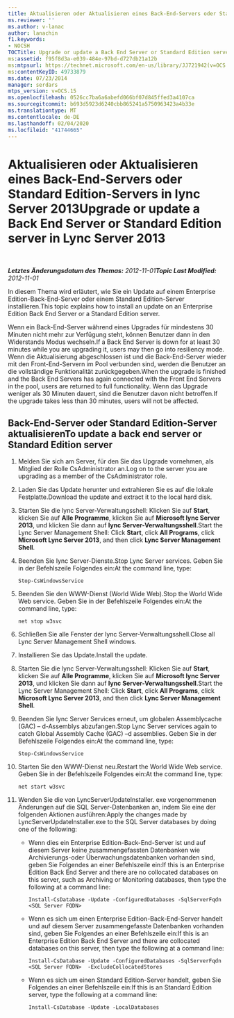 ```yaml
---
title: Aktualisieren oder Aktualisieren eines Back-End-Servers oder Standard Edition-Servers
ms.reviewer: ''
ms.author: v-lanac
author: lanachin
f1.keywords:
- NOCSH
TOCTitle: Upgrade or update a Back End Server or Standard Edition server
ms:assetid: f95f8d3a-e039-484e-97bd-d727db21a12b
ms:mtpsurl: https://technet.microsoft.com/en-us/library/JJ721942(v=OCS.15)
ms:contentKeyID: 49733879
ms.date: 07/23/2014
manager: serdars
mtps_version: v=OCS.15
ms.openlocfilehash: 0526cc7ba6a6abefd066bf07d845ffed3a4107ca
ms.sourcegitcommit: b693d5923d6240cbb865241a5750963423a4b33e
ms.translationtype: MT
ms.contentlocale: de-DE
ms.lasthandoff: 02/04/2020
ms.locfileid: "41744665"
---
```

<div data-xmlns="http://www.w3.org/1999/xhtml">

<div class="topic" data-xmlns="http://www.w3.org/1999/xhtml" data-msxsl="urn:schemas-microsoft-com:xslt" data-cs="http://msdn.microsoft.com/en-us/">

<div data-asp="http://msdn2.microsoft.com/asp">

# <a name="upgrade-or-update-a-back-end-server-or-standard-edition-server-in-lync-server-2013"></a><span data-ttu-id="cbec6-102">Aktualisieren oder Aktualisieren eines Back-End-Servers oder Standard Edition-Servers in lync Server 2013</span><span class="sxs-lookup"><span data-stu-id="cbec6-102">Upgrade or update a Back End Server or Standard Edition server in Lync Server 2013</span></span>

</div>

<div id="mainSection">

<div id="mainBody">

<span> </span>

<span data-ttu-id="cbec6-103">_**Letztes Änderungsdatum des Themas:** 2012-11-01_</span><span class="sxs-lookup"><span data-stu-id="cbec6-103">_**Topic Last Modified:** 2012-11-01_</span></span>

<span data-ttu-id="cbec6-104">In diesem Thema wird erläutert, wie Sie ein Update auf einem Enterprise Edition-Back-End-Server oder einem Standard Edition-Server installieren.</span><span class="sxs-lookup"><span data-stu-id="cbec6-104">This topic explains how to install an update on an Enterprise Edition Back End Server or a Standard Edition server.</span></span>

<span data-ttu-id="cbec6-105">Wenn ein Back-End-Server während eines Upgrades für mindestens 30 Minuten nicht mehr zur Verfügung steht, können Benutzer dann in den Widerstands Modus wechseln.</span><span class="sxs-lookup"><span data-stu-id="cbec6-105">If a Back End Server is down for at least 30 minutes while you are upgrading it, users may then go into resiliency mode.</span></span> <span data-ttu-id="cbec6-106">Wenn die Aktualisierung abgeschlossen ist und die Back-End-Server wieder mit den Front-End-Servern im Pool verbunden sind, werden die Benutzer an die vollständige Funktionalität zurückgegeben.</span><span class="sxs-lookup"><span data-stu-id="cbec6-106">When the upgrade is finished and the Back End Servers has again connected with the Front End Servers in the pool, users are returned to full functionality.</span></span> <span data-ttu-id="cbec6-107">Wenn das Upgrade weniger als 30 Minuten dauert, sind die Benutzer davon nicht betroffen.</span><span class="sxs-lookup"><span data-stu-id="cbec6-107">If the upgrade takes less than 30 minutes, users will not be affected.</span></span>

<div>

## <a name="to-update-a-back-end-server-or-standard-edition-server"></a><span data-ttu-id="cbec6-108">Back-End-Server oder Standard Edition-Server aktualisieren</span><span class="sxs-lookup"><span data-stu-id="cbec6-108">To update a back end server or Standard Edition server</span></span>

1.  <span data-ttu-id="cbec6-109">Melden Sie sich am Server, für den Sie das Upgrade vornehmen, als Mitglied der Rolle CsAdministrator an.</span><span class="sxs-lookup"><span data-stu-id="cbec6-109">Log on to the server you are upgrading as a member of the CsAdministrator role.</span></span>

2.  <span data-ttu-id="cbec6-110">Laden Sie das Update herunter und extrahieren Sie es auf die lokale Festplatte.</span><span class="sxs-lookup"><span data-stu-id="cbec6-110">Download the update and extract it to the local hard disk.</span></span>

3.  <span data-ttu-id="cbec6-111">Starten Sie die lync Server-Verwaltungsshell: Klicken Sie auf **Start**, klicken Sie auf **Alle Programme**, klicken Sie auf **Microsoft lync Server 2013**, und klicken Sie dann auf **lync Server-Verwaltungsshell**.</span><span class="sxs-lookup"><span data-stu-id="cbec6-111">Start the Lync Server Management Shell: Click **Start**, click **All Programs**, click **Microsoft Lync Server 2013**, and then click **Lync Server Management Shell**.</span></span>

4.  <span data-ttu-id="cbec6-112">Beenden Sie lync Server-Dienste.</span><span class="sxs-lookup"><span data-stu-id="cbec6-112">Stop Lync Server services.</span></span> <span data-ttu-id="cbec6-113">Geben Sie in der Befehlszeile Folgendes ein:</span><span class="sxs-lookup"><span data-stu-id="cbec6-113">At the command line, type:</span></span>
    
        Stop-CsWindowsService

5.  <span data-ttu-id="cbec6-114">Beenden Sie den WWW-Dienst (World Wide Web).</span><span class="sxs-lookup"><span data-stu-id="cbec6-114">Stop the World Wide Web service.</span></span> <span data-ttu-id="cbec6-115">Geben Sie in der Befehlszeile Folgendes ein:</span><span class="sxs-lookup"><span data-stu-id="cbec6-115">At the command line, type:</span></span>
    
        net stop w3svc

6.  <span data-ttu-id="cbec6-116">Schließen Sie alle Fenster der lync Server-Verwaltungsshell.</span><span class="sxs-lookup"><span data-stu-id="cbec6-116">Close all Lync Server Management Shell windows.</span></span>

7.  <span data-ttu-id="cbec6-117">Installieren Sie das Update.</span><span class="sxs-lookup"><span data-stu-id="cbec6-117">Install the update.</span></span>

8.  <span data-ttu-id="cbec6-118">Starten Sie die lync Server-Verwaltungsshell: Klicken Sie auf **Start**, klicken Sie auf **Alle Programme**, klicken Sie auf **Microsoft lync Server 2013**, und klicken Sie dann auf **lync Server-Verwaltungsshell**.</span><span class="sxs-lookup"><span data-stu-id="cbec6-118">Start the Lync Server Management Shell: Click **Start**, click **All Programs**, click **Microsoft Lync Server 2013**, and then click **Lync Server Management Shell**.</span></span>

9.  <span data-ttu-id="cbec6-119">Beenden Sie lync Server Services erneut, um globalen Assemblycache (GAC) – d-Assemblys abzufangen.</span><span class="sxs-lookup"><span data-stu-id="cbec6-119">Stop Lync Server services again to catch Global Assembly Cache (GAC) –d assemblies.</span></span> <span data-ttu-id="cbec6-120">Geben Sie in der Befehlszeile Folgendes ein:</span><span class="sxs-lookup"><span data-stu-id="cbec6-120">At the command line, type:</span></span>
    
        Stop-CsWindowsService

10. <span data-ttu-id="cbec6-121">Starten Sie den WWW-Dienst neu.</span><span class="sxs-lookup"><span data-stu-id="cbec6-121">Restart the World Wide Web service.</span></span> <span data-ttu-id="cbec6-122">Geben Sie in der Befehlszeile Folgendes ein:</span><span class="sxs-lookup"><span data-stu-id="cbec6-122">At the command line, type:</span></span>
    
        net start w3svc

11. <span data-ttu-id="cbec6-123">Wenden Sie die von LyncServerUpdateInstaller. exe vorgenommenen Änderungen auf die SQL Server-Datenbanken an, indem Sie eine der folgenden Aktionen ausführen:</span><span class="sxs-lookup"><span data-stu-id="cbec6-123">Apply the changes made by LyncServerUpdateInstaller.exe to the SQL Server databases by doing one of the following:</span></span>
    
      - <span data-ttu-id="cbec6-124">Wenn dies ein Enterprise Edition-Back-End-Server ist und auf diesem Server keine zusammengefassten Datenbanken wie Archivierungs-oder Überwachungsdatenbanken vorhanden sind, geben Sie Folgendes an einer Befehlszeile ein:</span><span class="sxs-lookup"><span data-stu-id="cbec6-124">If this is an Enterprise Edition Back End Server and there are no collocated databases on this server, such as Archiving or Monitoring databases, then type the following at a command line:</span></span>
        
            Install-CsDatabase -Update -ConfiguredDatabases -SqlServerFqdn <SQL Server FQDN>
    
      - <span data-ttu-id="cbec6-125">Wenn es sich um einen Enterprise Edition-Back-End-Server handelt und auf diesem Server zusammengefasste Datenbanken vorhanden sind, geben Sie Folgendes an einer Befehlszeile ein:</span><span class="sxs-lookup"><span data-stu-id="cbec6-125">If this is an Enterprise Edition Back End Server and there are collocated databases on this server, then type the following at a command line:</span></span>
        
            Install-CsDatabase -Update -ConfiguredDatabases -SqlServerFqdn <SQL Server FQDN>  -ExcludeCollocatedStores
    
      - <span data-ttu-id="cbec6-126">Wenn es sich um einen Standard Edition-Server handelt, geben Sie Folgendes an einer Befehlszeile ein:</span><span class="sxs-lookup"><span data-stu-id="cbec6-126">If this is an Standard Edition server, type the following at a command line:</span></span>
        
            Install-CsDatabase -Update -LocalDatabases

</div>

</div>

<span> </span>

</div>

</div>

</div>

